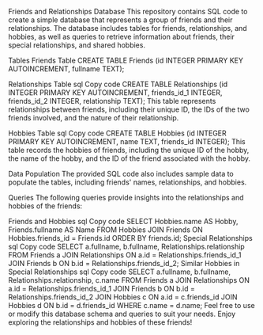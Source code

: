 Friends and Relationships Database
This repository contains SQL code to create a simple database that represents a group of friends and their relationships. The database includes tables for friends, relationships, and hobbies, as well as queries to retrieve information about friends, their special relationships, and shared hobbies.

Tables
Friends Table
CREATE TABLE Friends 
    (id INTEGER PRIMARY KEY AUTOINCREMENT,
    fullname TEXT);


Relationships Table
sql
Copy code
CREATE TABLE Relationships
    (id INTEGER PRIMARY KEY AUTOINCREMENT,
    friends_id_1 INTEGER,
    friends_id_2 INTEGER,
    relationship TEXT);
This table represents relationships between friends, including their unique ID, the IDs of the two friends involved, and the nature of their relationship.

Hobbies Table
sql
Copy code
CREATE TABLE Hobbies
    (id INTEGER PRIMARY KEY AUTOINCREMENT,
    name TEXT,
    friends_id INTEGER);
This table records the hobbies of friends, including the unique ID of the hobby, the name of the hobby, and the ID of the friend associated with the hobby.

Data Population
The provided SQL code also includes sample data to populate the tables, including friends' names, relationships, and hobbies.

Queries
The following queries provide insights into the relationships and hobbies of the friends:

Friends and Hobbies
sql
Copy code
SELECT Hobbies.name AS Hobby, Friends.fullname AS Name
    FROM Hobbies
    JOIN Friends
    ON Hobbies.friends_id = Friends.id
    ORDER BY friends.id;
Special Relationships
sql
Copy code
SELECT a.fullname, b.fullname, Relationships.relationship
    FROM Friends a
    JOIN Relationships
    ON a.id = Relationships.friends_id_1
    JOIN Friends b
    ON b.id = Relationships.friends_id_2;
Similar Hobbies in Special Relationships
sql
Copy code
SELECT a.fullname, b.fullname, Relationships.relationship, c.name
    FROM Friends a
    JOIN Relationships
    ON a.id = Relationships.friends_id_1
    JOIN Friends b
    ON b.id = Relationships.friends_id_2
    JOIN Hobbies c
    ON a.id = c.friends_id
    JOIN Hobbies d
    ON b.id = d.friends_id
    WHERE c.name = d.name;
Feel free to use or modify this database schema and queries to suit your needs. Enjoy exploring the relationships and hobbies of these friends!
